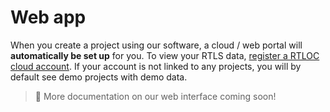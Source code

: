 # Web app

When you create a project using our software, a cloud / web portal will **automatically be set up** for you. To view your RTLS data, [register a RTLOC cloud account](https://cloud.rtloc.com/register). If your account is not linked to any projects, you will by default see demo projects with demo data.

> :hammer: More documentation on our web interface coming soon!